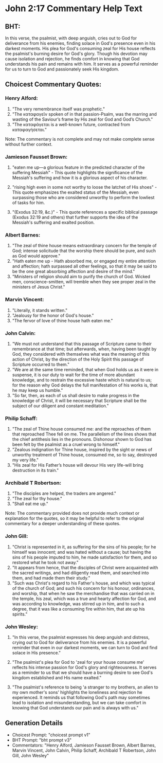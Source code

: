 # John 2:17 Commentary Help Text

## BHT:
In this verse, the psalmist, with deep anguish, cries out to God for deliverance from his enemies, finding solace in God's presence even in his darkest moments. His plea for God's consuming zeal for His house reflects the psalmist's burning desire for God's glory. Though his devotion may cause isolation and rejection, he finds comfort in knowing that God understands his pain and remains with him. It serves as a powerful reminder for us to turn to God and passionately seek His kingdom.

## Choicest Commentary Quotes:
### Henry Alford:
1. "The very remembrance itself was prophetic."
2. "The καταφαγεῖν spoken of in that passion-Psalm, was the marring and wasting of the Saviour’s frame by His zeal for God and God’s Church."
3. "The καταφάγεται is a well-known future, contracted from καταφαγήσεται."

Note: The commentary is not complete and may not make complete sense without further context.

### Jamieson Fausset Brown:
1. "eaten me up—a glorious feature in the predicted character of the suffering Messiah" - This quote highlights the significance of the Messiah's suffering and how it is a glorious aspect of his character.

2. "rising high even in some not worthy to loose the latchet of His shoes" - This quote emphasizes the exalted status of the Messiah, even surpassing those who are considered unworthy to perform the lowliest of tasks for him.

3. "(Exodus 32:19, &c.)" - This quote references a specific biblical passage (Exodus 32:19 and others) that further supports the idea of the Messiah's suffering and exalted position.

### Albert Barnes:
1. "The zeal of thine house means extraordinary concern for the temple of God; intense solicitude that the worship there should be pure, and such as God would approve."
2. "Hath eaten me up - Hath absorbed me, or engaged my entire attention and affection; hath surpassed all other feelings, so that it may be said to be the one great absorbing affection and desire of the mind."
3. "Ministers of religion should aim to purify the church of God. Wicked men, conscience-smitten, will tremble when they see proper zeal in the ministers of Jesus Christ."

### Marvin Vincent:
1. "Literally, it stands written."
2. "Jealousy for the honor of God's house."
3. "The fervor of love of thine house hath eaten me."

### John Calvin:
1. "We must not understand that this passage of Scripture came to their remembrance at that time; but afterwards, when, having been taught by God, they considered with themselves what was the meaning of this action of Christ, by the direction of the Holy Spirit this passage of Scripture occurred to them."
2. "We are at the same time reminded, that when God holds us as it were in suspense, it is our duty to wait for the time of more abundant knowledge, and to restrain the excessive haste which is natural to us; for the reason why God delays the full manifestation of his works is, that he may keep us humble."
3. "So far, then, as each of us shall desire to make progress in the knowledge of Christ, it will be necessary that Scripture shall be the subject of our diligent and constant meditation."

### Philip Schaff:
1. "The zeal of Thine house consumed me: and the reproaches of them that reproached Thee fell on me. The parallelism of the lines shows that the chief antithesis lies in the pronouns. Dishonour shown to God has been felt by the psalmist as a cruel wrong to himself."
2. "Zealous indignation for Thine house, inspired by the sight or news of unworthy treatment of Thine house, consumed me, so to say, destroyed my very life."
3. "His zeal for His Father’s house will devour His very life-will bring destruction in its train."

### Archibald T Robertson:
1. "The disciples are helped, the traders are angered."
2. "The zeal for thy house."
3. "Shall eat me up."

Note: The commentary provided does not provide much context or explanation for the quotes, so it may be helpful to refer to the original commentary for a deeper understanding of these quotes.

### John Gill:
1. "Christ is represented in it, as suffering for the sins of his people; for he himself was innocent; and was hated without a cause; but having the sins of his people imputed to him, he made satisfaction for them, and so restored what he took not away."
2. "It appears from hence, that the disciples of Christ were acquainted with the sacred writings, and had diligently read them, and searched into them, and had made them their study."
3. "Such was Christ's regard to his Father's house, and which was typical of the church of God; and such his concern for his honour, ordinances, and worship, that when he saw the merchandise that was carried on in the temple, his zeal, which was a true and hearty affection for God, and was according to knowledge, was stirred up in him, and to such a degree, that it was like a consuming fire within him, that ate up his spirits."

### John Wesley:
1. "In this verse, the psalmist expresses his deep anguish and distress, crying out to God for deliverance from his enemies. It is a powerful reminder that even in our darkest moments, we can turn to God and find solace in His presence."

2. "The psalmist's plea for God to 'zeal for your house consume me' reflects his intense passion for God's glory and righteousness. It serves as a reminder to us that we should have a burning desire to see God's kingdom established and His name exalted."

3. "The psalmist's reference to being 'a stranger to my brothers, an alien to my own mother's sons' highlights the loneliness and rejection he experienced. It reminds us that following God's path may sometimes lead to isolation and misunderstanding, but we can take comfort in knowing that God understands our pain and is always with us."


## Generation Details
- Choicest Prompt: "choicest prompt v1"
- BHT Prompt: "bht prompt v3"
- Commentators: "Henry Alford, Jamieson Fausset Brown, Albert Barnes, Marvin Vincent, John Calvin, Philip Schaff, Archibald T Robertson, John Gill, John Wesley"
